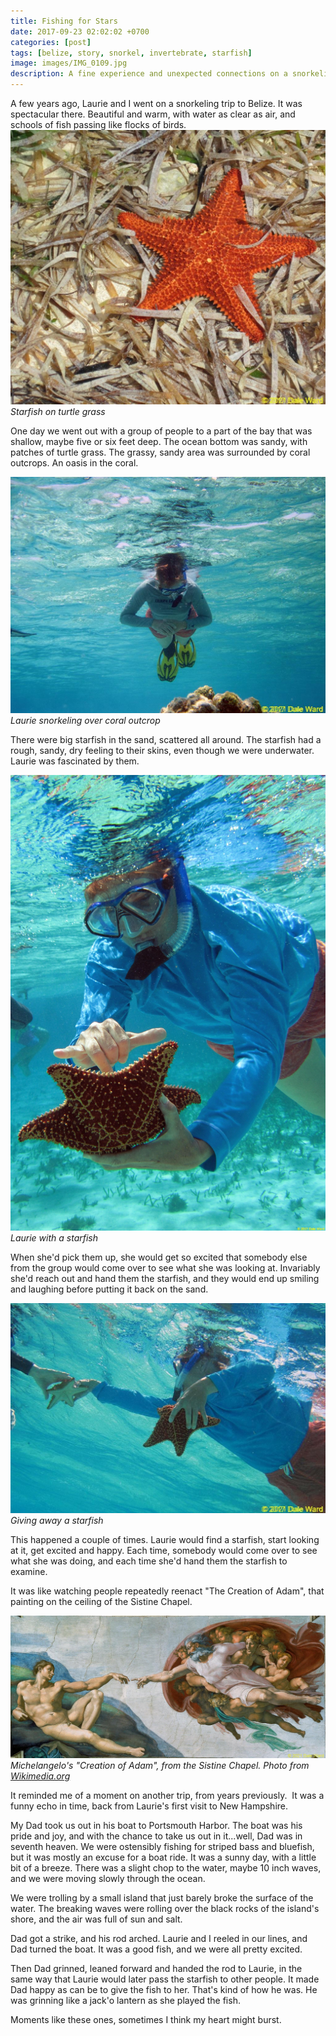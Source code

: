 ```yaml
---
title: Fishing for Stars
date: 2017-09-23 02:02:02 +0700
categories: [post]
tags: [belize, story, snorkel, invertebrate, starfish]
image: images/IMG_0109.jpg
description: A fine experience and unexpected connections on a snorkeling trip to Belize
---
```


A few years ago, Laurie and I went on a snorkeling trip to Belize. It was spectacular there. Beautiful and warm, with water as clear as air, and schools of fish passing like flocks of birds.
![picture](images/IMG_0109.jpg "picture")
*Starfish on turtle grass*

One day we went out with a group of people to a part of the bay that was shallow, maybe five or six feet deep. The ocean bottom was sandy, with patches of turtle grass. The grassy, sandy area was surrounded by coral outcrops. An oasis in the coral.

![picture](images/IMG_0375-1.jpg "laurie snorkeling")
*Laurie snorkeling over coral outcrop*

There were big starfish in the sand, scattered all around. The starfish had a rough, sandy, dry feeling to their skins, even though we were underwater. Laurie was fascinated by them.

![picture](images/IMG_0631.jpg "Laurie with a starfish")
*Laurie with a starfish*

When she'd pick them up, she would get so excited that somebody else from the group would come over to see what she was looking at. Invariably she'd reach out and hand them the starfish, and they would end up smiling and laughing before putting it back on the sand.

![picture](images/IMG_0630.jpg "Giving away a starfish")
*Giving away a starfish*

This happened a couple of times. Laurie would find a starfish, start looking at it, get excited and happy. Each time, somebody would come over to see what she was doing, and each time she'd hand them the starfish to examine.

It was like watching people repeatedly reenact "The Creation of Adam", that painting on the ceiling of the Sistine Chapel.

![picture](images/IMG_0456.jpg "Creation")
*Michelangelo's "Creation of Adam", from the Sistine Chapel. Photo from [Wikimedia.org](https://upload.wikimedia.org/wikipedia/commons/6/64/Creaci%C3%B3n_de_Ad%C3%A1n_%28Miguel_%C3%81ngel%29.jpg)*

It reminded me of a moment on another trip, from years previously.  It was a funny echo in time, back from Laurie's first visit to New Hampshire.

My Dad took us out in his boat to Portsmouth Harbor. The boat was his pride and joy, and with the chance to take us out in it...well, Dad was in seventh heaven. We were ostensibly fishing for striped bass and bluefish, but it was mostly an excuse for a boat ride. It was a sunny day, with a little bit of a breeze. There was a slight chop to the water, maybe 10 inch waves, and we were moving slowly through the ocean.

We were trolling by a small island that just barely broke the surface of the water. The breaking waves were rolling over the black rocks of the island's shore, and the air was full of sun and salt.

Dad got a strike, and his rod arched. Laurie and I reeled in our lines, and Dad turned the boat. It was a good fish, and we were all pretty excited.

Then Dad grinned, leaned forward and handed the rod to Laurie, in the same way that Laurie would later pass the starfish to other people. It made Dad happy as can be to give the fish to her. That's kind of how he was. He was grinning like a jack'o lantern as she played the fish.

Moments like these ones, sometimes I think my heart might burst.
